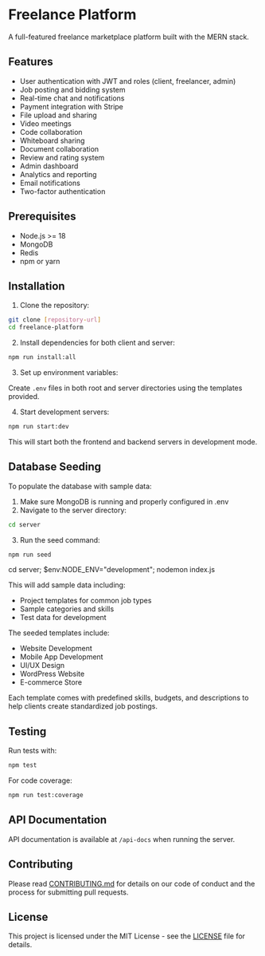 # Freelance Platform

A full-featured freelance marketplace platform built with the MERN stack.

## Features

- User authentication with JWT and roles (client, freelancer, admin)
- Job posting and bidding system
- Real-time chat and notifications
- Payment integration with Stripe
- File upload and sharing
- Video meetings
- Code collaboration
- Whiteboard sharing
- Document collaboration
- Review and rating system
- Admin dashboard
- Analytics and reporting
- Email notifications
- Two-factor authentication

## Prerequisites

- Node.js >= 18
- MongoDB
- Redis
- npm or yarn

## Installation

1. Clone the repository:
```bash
git clone [repository-url]
cd freelance-platform
```

2. Install dependencies for both client and server:
```bash
npm run install:all
```

3. Set up environment variables:

Create `.env` files in both root and server directories using the templates provided.

4. Start development servers:
```bash
npm run start:dev
```

This will start both the frontend and backend servers in development mode.

## Database Seeding

To populate the database with sample data:

1. Make sure MongoDB is running and properly configured in .env
2. Navigate to the server directory:
```bash
cd server
```

3. Run the seed command:
```bash
npm run seed
```
cd server; $env:NODE_ENV="development"; nodemon index.js

This will add sample data including:
- Project templates for common job types
- Sample categories and skills
- Test data for development

The seeded templates include:
- Website Development
- Mobile App Development
- UI/UX Design
- WordPress Website
- E-commerce Store

Each template comes with predefined skills, budgets, and descriptions to help clients create standardized job postings.

## Testing

Run tests with:
```bash
npm test
```

For code coverage:
```bash
npm run test:coverage
```

## API Documentation

API documentation is available at `/api-docs` when running the server.

## Contributing

Please read [CONTRIBUTING.md](CONTRIBUTING.md) for details on our code of conduct and the process for submitting pull requests.

## License

This project is licensed under the MIT License - see the [LICENSE](LICENSE) file for details.
